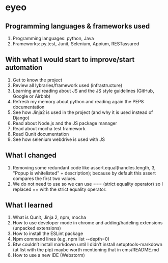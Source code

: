 # eyeo

## Programming languages & frameworks used
1. Programming languages: python, Java
2. Frameworks: py.test, Junit, Selenium, Appium, RESTassured 

## With what I would start to improve/start automation
1. Get to know the project 
2. Review all lybraries/framework used (infrastructure) 
3. Learning and reading about JS and the JS style guidelines (GitHub, Google or Airbnb) 
4. Refresh my memory about python and reading again the PEP8 documentation 
5. See how Jinja2 is used in the project (and why it is used instead of Django)
6. Read about Node.js and the JS package manager
7. Read about mocha test framework 
8. Read Qunit documentation
9. See how selenium webdrive is used with JS

## What I changed
1. Removing some redundant code like assert.equal(handles.length, 3, "Popup is whitelisted" + description); because by default this assert compares the first two values.  
2. We do not need to use so we can use === (strict equality operator) so I replaced == with the strict equality operator. 

## What I learned
1. What is Qunit, Jinja 2, npm, mocha
2. How to use developer mode in chrome and adding/hadeling extensions (unpacked extensions)
3. How to install the ESLint package 
4. Npm command lines (e.g. npm list --depth=0) 
5. Btw couldn’t install markdown until I didn’t install setuptools-markdown (at list with the pip) maybe worth mentioning that in cms/README.md
6. How to use a new IDE (Webstorm)
